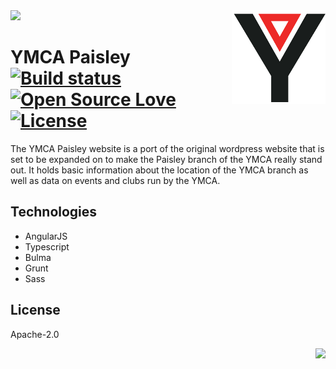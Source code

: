 
<img src='preview.gif' />

<img width='150' height='150' src='images/icon.png' align='right' />

# YMCA Paisley &nbsp; [![Build status](https://travis-ci.org/full-stack-dev/ymca-paisley.svg?branch=master)](https://travis-ci.org/full-stack-dev/ymca-paisley) [![Open Source Love](https://badges.frapsoft.com/os/v1/open-source.svg?v=102)](https://github.com/ellerbrock/open-source-badge/) [![License](https://img.shields.io/badge/License-Apache%202.0-blue.svg)](https://opensource.org/licenses/Apache-2.0)

The YMCA Paisley website is a port of the original wordpress website that is set to be expanded on to make the Paisley branch of the YMCA really stand out. It holds basic information about the location of the YMCA branch as well as data on events and clubs run by the YMCA.

## Technologies

* AngularJS
* Typescript
* Bulma
* Grunt
* Sass

## License

Apache-2.0

<img align='right' src="http://forthebadge.com/images/badges/built-with-love.svg" />